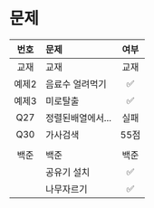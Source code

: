 # 문제

| 번호  | 문제      | 여부     |
|:---:|:------- |:------:|
| 교재 | 교재    | 교재  |
| 예제2 | 음료수 얼려먹기      | ✅  |
| 예제3 | 미로탈출  |  ✅ |
|Q27 |정렬된배열에서...  | 실패  |
|Q30 |가사검색  | 55점  |
| |  |   |
| 백준 | 백준   |백준    |
| |  공유기 설치   |  ✅ |
| |나무자르기  |✅   |
